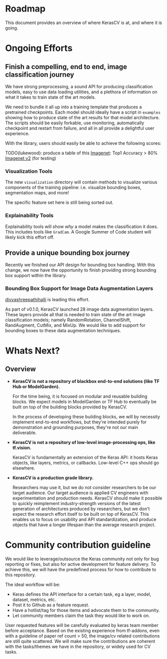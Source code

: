 # Roadmap
This document provides an overview of where KerasCV is at, and where it is going.
# Ongoing Efforts
## Finish a compelling, end to end, image classification journey
We have strong preprocessing, a sound API for producing classification models, easy to
use data loading utilities, and a plethora of information on what it takes to train
state of the art models.

We need to bundle it all up into a training template that produces a pretrained
checkpoints.  Each model should ideally have a script in `examples` showing how to
produce state of the art results for that model architecture.
The scripts should be easily forkable, use monitoring, automatically checkpoint and
restart from failure, and all in all provide a delightful user experience.

With the library, users should easily be able to achieve the following scores:

TODO(lukewood): produce a table of this
[Imagenet](https://www.tensorflow.org/datasets/catalog/imagenet2012): Top1 Accuracy > 80%
[Imagenet v2](https://www.tensorflow.org/datasets/catalog/imagenet_v2) (for testing)

### Visualization Tools

The new `visualization` directory will contain methods to visualize various components of
the training pipeline: i.e. visualize bounding boxes, segmentation maps, and more!

The specific feature set here is still being sorted out.

### Explainability Tools

Explainability tools will show *why* a model makes the classification it does.  This
includes tools like `GradCam`.  A Google Summer of Code student will likely kick this
effort off.

## Provide a unique bounding box journey
Recently we finished our API design for bounding box handling.  With this change,
we now have the opportunity to finish providing strong bounding box support within the
library.

### Bounding Box Support for Image Data Augmentation Layers
[divyashreepathihalli](https://github.com/divyashreepathihalli) is leading this effort.

As part of v0.1.0, KerasCV launched 28 image data augmentation layers.
These layers provide all that is needed to train state of the art image classification models; namely RandomRotation, ChannelShift, RandAugment, CutMix, and MixUp.
We would like to add support for bounding boxes to these data augmentation techniques.

# Whats Next?

## Overview
- **KerasCV is not a repository of blackbox end-to-end solutions (like TF Hub or ModelGarden).**

    For the time being, it is focused on modular and reusable building blocks. We expect models in
    ModelGarden or TF Hub to eventually be built on top of the building blocks provided by KerasCV.

    In the process of developing these building blocks, we will by necessity implement end-to-end
    workflows, but they're intended purely for demonstration and grounding purposes, they're not
    our main deliverable.


- **KerasCV is not a repository of low-level image-processing ops, like tf.vision.**

    KerasCV is fundamentally an extension of the Keras API: it hosts Keras objects, like layers,
    metrics, or callbacks. Low-level C++ ops should go elsewhere.


- **KerasCV is a production grade library.**

    Researchers may use it, but we do not consider researchers to be our target audience. Our target
    audience is applied CV engineers with experimentation and production needs. KerasCV should make
    it possible to quickly reimplement industry-strength versions of the latest generation of
    architectures produced by researchers, but we don't expect the research effort itself to be built
    on top of KerasCV. This enables us to focus on usability and API standardization, and produce
    objects that have a longer lifespan than the average research project.

# Community contribution guideline
We would like to leverage/outsource the Keras community not only for bug reporting or fixes,
but also for active development for feature delivery. To achieve this, we will have the predefined
process for how to contribute to this repository.

The ideal workflow will be:

- Keras defines the API interface for a certain task, eg a layer, model, dataset, metrics, etc.
- Post it to Github as a feature request.
- Have a hotlist/tag for those items and advocate them to the community.
- Let community members claim the task they would like to work on.

User requested features will be carefully evaluated by keras team member before acceptance.
Based on the existing experience from tf-addons, even with a guideline of paper ref count > 50,
the image/cv related contributions are still quite scattered. We will make sure the contributions
are coherent with the tasks/themes we have in the repository, or widely used for CV tasks.
